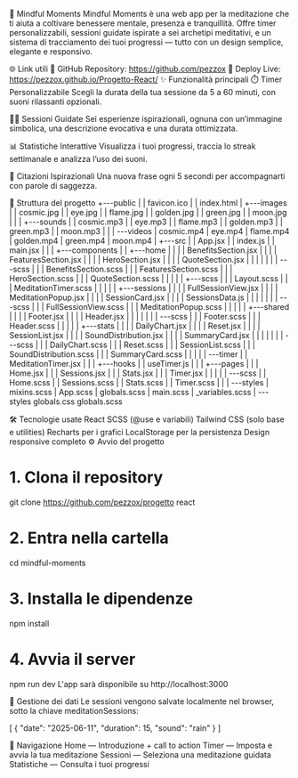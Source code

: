 🧘 Mindful Moments
Mindful Moments è una web app per la meditazione che ti aiuta a coltivare benessere mentale, presenza e tranquillità. Offre timer personalizzabili, sessioni guidate ispirate a sei archetipi meditativi, e un sistema di tracciamento dei tuoi progressi — tutto con un design semplice, elegante e responsivo.

🌐 Link utili
🔗 GitHub Repository: https://github.com/pezzox
🚀 Deploy Live: https://pezzox.github.io/Progetto-React/
✨ Funzionalità principali
⏱️ Timer Personalizzabile
Scegli la durata della tua sessione da 5 a 60 minuti, con suoni rilassanti opzionali.

🧘‍♂️ Sessioni Guidate
Sei esperienze ispirazionali, ognuna con un’immagine simbolica, una descrizione evocativa e una durata ottimizzata.

📊 Statistiche Interattive
Visualizza i tuoi progressi, traccia lo streak settimanale e analizza l’uso dei suoni.

💬 Citazioni Ispirazionali
Una nuova frase ogni 5 secondi per accompagnarti con parole di saggezza.

📁 Struttura del progetto
+---public | | favicon.ico | | index.html | +---images | | cosmic.jpg | | eye.jpg | | flame.jpg | | golden.jpg | | green.jpg | | moon.jpg | |
| +---sounds | | cosmic.mp3 | | eye.mp3 | | flame.mp3 | | golden.mp3 | | green.mp3 | | moon.mp3 | |
| ---videos | cosmic.mp4 | eye.mp4 | flame.mp4 | golden.mp4 | green.mp4 | moon.mp4 |
+---src | | App.jsx | | index.js | | main.jsx | |
| +---components | | +---home | | | | BenefitsSection.jsx | | | | FeaturesSection.jsx | | | | HeroSection.jsx | | | | QuoteSection.jsx | | | |
| | | ---scss | | | BenefitsSection.scss | | | FeaturesSection.scss | | | HeroSection.scss | | | QuoteSection.scss | | |
| | +---scss | | | Layout.scss | | | MeditationTimer.scss | | |
| | +---sessions | | | | FullSessionView.jsx | | | | MeditationPopup.jsx | | | | SessionCard.jsx | | | | SessionsData.js | | | |
| | | ---scss | | | FullSessionView.scss | | | MeditationPopup.scss | | |
| | +---shared | | | | Footer.jsx | | | | Header.jsx | | | |
| | | ---scss | | | Footer.scss | | | Header.scss | | |
| | +---stats | | | | DailyChart.jsx | | | | Reset.jsx | | | | SessionList.jsx | | | | SoundDistribution.jsx | | | | SummaryCard.jsx | | | |
| | | ---scss | | | DailyChart.scss | | | Reset.scss | | | SessionList.scss | | | SoundDistribution.scss | | | SummaryCard.scss | | |
| | ---timer | | MeditationTimer.jsx | |
| +---hooks | | useTimer.js | |
| +---pages | | | Home.jsx | | | Sessions.jsx | | | Stats.jsx | | | Timer.jsx | | |
| | ---scss | | Home.scss | | Sessions.scss | | Stats.scss | | Timer.scss | |
| ---styles | mixins.scss | App.scss | globals.scss | main.scss | _variables.scss |
---styles globals.css globals.scss

🛠️ Tecnologie usate
React
SCSS (@use e variabili)
Tailwind CSS (solo base e utilities)
Recharts per i grafici
LocalStorage per la persistenza
Design responsive completo
⚙️ Avvio del progetto
# 1. Clona il repository
git clone https://github.com/pezzox/progetto react

# 2. Entra nella cartella
cd mindful-moments

# 3. Installa le dipendenze
npm install

# 4. Avvia il server
npm run dev
L'app sarà disponibile su http://localhost:3000

💾 Gestione dei dati
Le sessioni vengono salvate localmente nel browser, sotto la chiave meditationSessions:

[ { "date": "2025-06-11", "duration": 15, "sound": "rain" } ]

🧭 Navigazione
Home — Introduzione + call to action
Timer — Imposta e avvia la tua meditazione
Sessioni — Seleziona una meditazione guidata
Statistiche — Consulta i tuoi progressi
